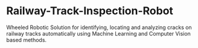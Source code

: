# Railway-Track-Inspection-Robot
Wheeled Robotic Solution for identifying, locating and analyzing cracks on railway tracks automatically using Machine Learning and Computer Vision based methods.
